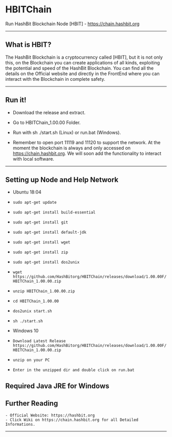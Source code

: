 # HBITChain
Run HashBit Blockchain Node [HBIT] - https://chain.hashbit.org

----
## What is HBIT? ##
The HashBit Blockchain is a cryptocurrency called [HBIT], but it is not only this, on the Blockchain you can create applications of all kinds, exploiting the potential and speed of the HashBit Blockchain.
You can find all the details on the Official website and directly in the FrontEnd where you can interact with the Blockchain in complete safety.

----
## Run it! ##

  - Download the release and extract.
  - Go to HBITChain_1.00.00 Folder.
  - Run with sh ./start.sh (Linux) or run.bat (Windows).

  - Remember to open port 11119 and 11120 to support the network.
At the moment the blockchain is always and only accessed on https://chain.hashbit.org.
We will soon add the functionality to interact with local software.

----
## Setting up Node and Help Network ##

  - Ubuntu 18:04
  - `sudo apt-get update`
  - `sudo apt-get install build-essential`
  - `sudo apt-get install git`
  - `sudo apt-get install default-jdk`
  - `sudo apt-get install wget`
  - `sudo apt-get install zip`
  - `sudo apt-get install dos2unix`
  - `wget https://github.com/HashBitorg/HBITChain/releases/download/1.00.00F/HBITChain_1.00.00.zip`
  - `unzip HBITChain_1.00.00.zip`
  - `cd HBITChain_1.00.00`
  - `dos2unix start.sh`
  - `sh ./start.sh`

  - Windows 10
  - `Download Latest Release https://github.com/HashBitorg/HBITChain/releases/download/1.00.00F/HBITChain_1.00.00.zip`
  - `unzip on your PC`
  - `Enter in the unzipped dir and double click on run.bat`

Required Java JRE for Windows
----
## Further Reading ##

    - Official Website: https://hashbit.org
    - Click Wiki on https://chain.hashbit.org for all Detailed Informations.

----

